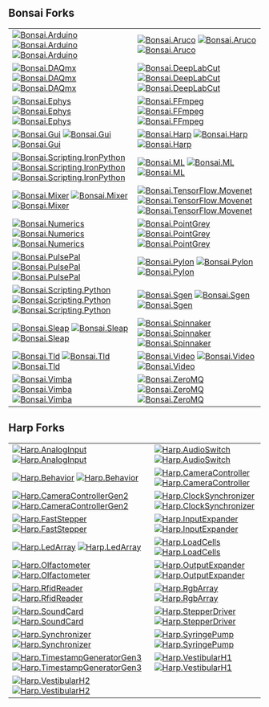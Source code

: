 ## Bonsai Forks

| | |
|-----|-----|
[![Bonsai.Arduino](https://img.shields.io/badge/--blue?logo=nuget)](https://dev.nugettest.org/packages/Bonsai.Arduino) [![Bonsai.Arduino](https://img.shields.io/badge/--1f2328?logo=github)](https://ngrdavid.github.io/arduino) [![Bonsai.Arduino](https://github.com/NgrDavid/arduino/actions/workflows/Bonsai.Arduino.yml/badge.svg)](https://github.com/NgrDavid/arduino/actions/workflows/Bonsai.Arduino.yml) | [![Bonsai.Aruco](https://img.shields.io/badge/--blue?logo=nuget)](https://dev.nugettest.org/packages/Bonsai.Aruco) [![Bonsai.Aruco](https://img.shields.io/badge/--1f2328?logo=github)](https://ngrdavid.github.io/aruco) [![Bonsai.Aruco](https://github.com/NgrDavid/aruco/actions/workflows/Bonsai.Aruco.yml/badge.svg)](https://github.com/NgrDavid/aruco/actions/workflows/Bonsai.Aruco.yml)
[![Bonsai.DAQmx](https://img.shields.io/badge/--blue?logo=nuget)](https://dev.nugettest.org/packages/Bonsai.DAQmx) [![Bonsai.DAQmx](https://img.shields.io/badge/--1f2328?logo=github)](https://ngrdavid.github.io/daqmx) [![Bonsai.DAQmx](https://github.com/NgrDavid/daqmx/actions/workflows/Bonsai.DAQmx.yml/badge.svg)](https://github.com/NgrDavid/daqmx/actions/workflows/Bonsai.DAQmx.yml) | [![Bonsai.DeepLabCut](https://img.shields.io/badge/--blue?logo=nuget)](https://dev.nugettest.org/packages/Bonsai.DeepLabCut) [![Bonsai.DeepLabCut](https://img.shields.io/badge/--1f2328?logo=github)](https://ngrdavid.github.io/deeplabcut) [![Bonsai.DeepLabCut](https://github.com/NgrDavid/deeplabcut/actions/workflows/Bonsai.DeepLabCut.yml/badge.svg)](https://github.com/NgrDavid/deeplabcut/actions/workflows/Bonsai.DeepLabCut.yml)
[![Bonsai.Ephys](https://img.shields.io/badge/--blue?logo=nuget)](https://dev.nugettest.org/packages/Bonsai.Ephys) [![Bonsai.Ephys](https://img.shields.io/badge/--1f2328?logo=github)](https://ngrdavid.github.io/ephys) [![Bonsai.Ephys](https://github.com/NgrDavid/ephys/actions/workflows/Bonsai.Ephys.yml/badge.svg)](https://github.com/NgrDavid/ephys/actions/workflows/Bonsai.Ephys.yml) | [![Bonsai.FFmpeg](https://img.shields.io/badge/--blue?logo=nuget)](https://dev.nugettest.org/packages/Bonsai.FFmpeg) [![Bonsai.FFmpeg](https://img.shields.io/badge/--1f2328?logo=github)](https://ngrdavid.github.io/ffmpeg) [![Bonsai.FFmpeg](https://github.com/NgrDavid/ffmpeg/actions/workflows/Bonsai.FFmpeg.yml/badge.svg)](https://github.com/NgrDavid/ffmpeg/actions/workflows/Bonsai.FFmpeg.yml)
[![Bonsai.Gui](https://img.shields.io/badge/--blue?logo=nuget)](https://dev.nugettest.org/packages/Bonsai.Gui) [![Bonsai.Gui](https://img.shields.io/badge/--1f2328?logo=github)](https://ngrdavid.github.io/gui) [![Bonsai.Gui](https://github.com/NgrDavid/gui/actions/workflows/Bonsai.Gui.yml/badge.svg)](https://github.com/NgrDavid/gui/actions/workflows/Bonsai.Gui.yml) | [![Bonsai.Harp](https://img.shields.io/badge/--blue?logo=nuget)](https://dev.nugettest.org/packages/Bonsai.Harp) [![Bonsai.Harp](https://img.shields.io/badge/--1f2328?logo=github)](https://ngrdavid.github.io/harp) [![Bonsai.Harp](https://github.com/NgrDavid/harp/actions/workflows/Bonsai.Harp.yml/badge.svg)](https://github.com/NgrDavid/harp/actions/workflows/Bonsai.Harp.yml)
[![Bonsai.Scripting.IronPython](https://img.shields.io/badge/--blue?logo=nuget)](https://dev.nugettest.org/packages/Bonsai.Scripting.IronPython) [![Bonsai.Scripting.IronPython](https://img.shields.io/badge/--1f2328?logo=github)](https://ngrdavid.github.io/ironpython-scripting) [![Bonsai.Scripting.IronPython](https://github.com/NgrDavid/ironpython-scripting/actions/workflows/Bonsai.Scripting.IronPython.yml/badge.svg)](https://github.com/NgrDavid/ironpython-scripting/actions/workflows/Bonsai.Scripting.IronPython.yml) | [![Bonsai.ML](https://img.shields.io/badge/--blue?logo=nuget)](https://dev.nugettest.org/packages/Bonsai.ML) [![Bonsai.ML](https://img.shields.io/badge/--1f2328?logo=github)](https://ngrdavid.github.io/machinelearning) [![Bonsai.ML](https://github.com/NgrDavid/machinelearning/actions/workflows/Bonsai.ML.yml/badge.svg)](https://github.com/NgrDavid/machinelearning/actions/workflows/Bonsai.ML.yml)
[![Bonsai.Mixer](https://img.shields.io/badge/--blue?logo=nuget)](https://dev.nugettest.org/packages/Bonsai.Mixer) [![Bonsai.Mixer](https://img.shields.io/badge/--1f2328?logo=github)](https://ngrdavid.github.io/mixer) [![Bonsai.Mixer](https://github.com/NgrDavid/mixer/actions/workflows/Bonsai.Mixer.yml/badge.svg)](https://github.com/NgrDavid/mixer/actions/workflows/Bonsai.Mixer.yml) | [![Bonsai.TensorFlow.Movenet](https://img.shields.io/badge/--blue?logo=nuget)](https://dev.nugettest.org/packages/Bonsai.TensorFlow.Movenet) [![Bonsai.TensorFlow.Movenet](https://img.shields.io/badge/--1f2328?logo=github)](https://ngrdavid.github.io/movenet) [![Bonsai.TensorFlow.Movenet](https://github.com/NgrDavid/movenet/actions/workflows/Bonsai.TensorFlow.Movenet.yml/badge.svg)](https://github.com/NgrDavid/movenet/actions/workflows/Bonsai.TensorFlow.Movenet.yml)
[![Bonsai.Numerics](https://img.shields.io/badge/--blue?logo=nuget)](https://dev.nugettest.org/packages/Bonsai.Numerics) [![Bonsai.Numerics](https://img.shields.io/badge/--1f2328?logo=github)](https://ngrdavid.github.io/numerics) [![Bonsai.Numerics](https://github.com/NgrDavid/numerics/actions/workflows/Bonsai.Numerics.yml/badge.svg)](https://github.com/NgrDavid/numerics/actions/workflows/Bonsai.Numerics.yml) | [![Bonsai.PointGrey](https://img.shields.io/badge/--blue?logo=nuget)](https://dev.nugettest.org/packages/Bonsai.PointGrey) [![Bonsai.PointGrey](https://img.shields.io/badge/--1f2328?logo=github)](https://ngrdavid.github.io/pointgrey) [![Bonsai.PointGrey](https://github.com/NgrDavid/pointgrey/actions/workflows/Bonsai.PointGrey.yml/badge.svg)](https://github.com/NgrDavid/pointgrey/actions/workflows/Bonsai.PointGrey.yml)
[![Bonsai.PulsePal](https://img.shields.io/badge/--blue?logo=nuget)](https://dev.nugettest.org/packages/Bonsai.PulsePal) [![Bonsai.PulsePal](https://img.shields.io/badge/--1f2328?logo=github)](https://ngrdavid.github.io/pulsepal) [![Bonsai.PulsePal](https://github.com/NgrDavid/pulsepal/actions/workflows/Bonsai.PulsePal.yml/badge.svg)](https://github.com/NgrDavid/pulsepal/actions/workflows/Bonsai.PulsePal.yml) | [![Bonsai.Pylon](https://img.shields.io/badge/--blue?logo=nuget)](https://dev.nugettest.org/packages/Bonsai.Pylon) [![Bonsai.Pylon](https://img.shields.io/badge/--1f2328?logo=github)](https://ngrdavid.github.io/pylon) [![Bonsai.Pylon](https://github.com/NgrDavid/pylon/actions/workflows/Bonsai.Pylon.yml/badge.svg)](https://github.com/NgrDavid/pylon/actions/workflows/Bonsai.Pylon.yml)
[![Bonsai.Scripting.Python](https://img.shields.io/badge/--blue?logo=nuget)](https://dev.nugettest.org/packages/Bonsai.Scripting.Python) [![Bonsai.Scripting.Python](https://img.shields.io/badge/--1f2328?logo=github)](https://ngrdavid.github.io/python-scripting) [![Bonsai.Scripting.Python](https://github.com/NgrDavid/python-scripting/actions/workflows/Bonsai.Scripting.Python.yml/badge.svg)](https://github.com/NgrDavid/python-scripting/actions/workflows/Bonsai.Scripting.Python.yml) | [![Bonsai.Sgen](https://img.shields.io/badge/--blue?logo=nuget)](https://dev.nugettest.org/packages/Bonsai.Sgen) [![Bonsai.Sgen](https://img.shields.io/badge/--1f2328?logo=github)](https://ngrdavid.github.io/sgen) [![Bonsai.Sgen](https://github.com/NgrDavid/sgen/actions/workflows/Bonsai.Sgen.yml/badge.svg)](https://github.com/NgrDavid/sgen/actions/workflows/Bonsai.Sgen.yml)
[![Bonsai.Sleap](https://img.shields.io/badge/--blue?logo=nuget)](https://dev.nugettest.org/packages/Bonsai.Sleap) [![Bonsai.Sleap](https://img.shields.io/badge/--1f2328?logo=github)](https://ngrdavid.github.io/sleap) [![Bonsai.Sleap](https://github.com/NgrDavid/sleap/actions/workflows/Bonsai.Sleap.yml/badge.svg)](https://github.com/NgrDavid/sleap/actions/workflows/Bonsai.Sleap.yml) | [![Bonsai.Spinnaker](https://img.shields.io/badge/--blue?logo=nuget)](https://dev.nugettest.org/packages/Bonsai.Spinnaker) [![Bonsai.Spinnaker](https://img.shields.io/badge/--1f2328?logo=github)](https://ngrdavid.github.io/spinnaker) [![Bonsai.Spinnaker](https://github.com/NgrDavid/spinnaker/actions/workflows/Bonsai.Spinnaker.yml/badge.svg)](https://github.com/NgrDavid/spinnaker/actions/workflows/Bonsai.Spinnaker.yml)
[![Bonsai.Tld](https://img.shields.io/badge/--blue?logo=nuget)](https://dev.nugettest.org/packages/Bonsai.Tld) [![Bonsai.Tld](https://img.shields.io/badge/--1f2328?logo=github)](https://ngrdavid.github.io/tld) [![Bonsai.Tld](https://github.com/NgrDavid/tld/actions/workflows/Bonsai.Tld.yml/badge.svg)](https://github.com/NgrDavid/tld/actions/workflows/Bonsai.Tld.yml) | [![Bonsai.Video](https://img.shields.io/badge/--blue?logo=nuget)](https://dev.nugettest.org/packages/Bonsai.Video) [![Bonsai.Video](https://img.shields.io/badge/--1f2328?logo=github)](https://ngrdavid.github.io/video) [![Bonsai.Video](https://github.com/NgrDavid/video/actions/workflows/Bonsai.Video.yml/badge.svg)](https://github.com/NgrDavid/video/actions/workflows/Bonsai.Video.yml)
[![Bonsai.Vimba](https://img.shields.io/badge/--blue?logo=nuget)](https://dev.nugettest.org/packages/Bonsai.Vimba) [![Bonsai.Vimba](https://img.shields.io/badge/--1f2328?logo=github)](https://ngrdavid.github.io/vimba) [![Bonsai.Vimba](https://github.com/NgrDavid/vimba/actions/workflows/Bonsai.Vimba.yml/badge.svg)](https://github.com/NgrDavid/vimba/actions/workflows/Bonsai.Vimba.yml) | [![Bonsai.ZeroMQ](https://img.shields.io/badge/--blue?logo=nuget)](https://dev.nugettest.org/packages/Bonsai.ZeroMQ) [![Bonsai.ZeroMQ](https://img.shields.io/badge/--1f2328?logo=github)](https://ngrdavid.github.io/zeromq) [![Bonsai.ZeroMQ](https://github.com/NgrDavid/zeromq/actions/workflows/Bonsai.ZeroMQ.yml/badge.svg)](https://github.com/NgrDavid/zeromq/actions/workflows/Bonsai.ZeroMQ.yml)

## Harp Forks

| | |
|-----|-----|
[![Harp.AnalogInput](https://img.shields.io/badge/--blue?logo=nuget)](https://dev.nugettest.org/packages/Harp.AnalogInput) [![Harp.AnalogInput](https://github.com/NgrDavid/device.analoginput/actions/workflows/Harp.AnalogInput.yml/badge.svg)](https://github.com/NgrDavid/device.analoginput/actions/workflows/Harp.AnalogInput.yml) | [![Harp.AudioSwitch](https://img.shields.io/badge/--blue?logo=nuget)](https://dev.nugettest.org/packages/Harp.AudioSwitch) [![Harp.AudioSwitch](https://github.com/NgrDavid/device.audioswitch/actions/workflows/Harp.AudioSwitch.yml/badge.svg)](https://github.com/NgrDavid/device.audioswitch/actions/workflows/Harp.AudioSwitch.yml)
[![Harp.Behavior](https://img.shields.io/badge/--blue?logo=nuget)](https://dev.nugettest.org/packages/Harp.Behavior) [![Harp.Behavior](https://github.com/NgrDavid/device.behavior/actions/workflows/Harp.Behavior.yml/badge.svg)](https://github.com/NgrDavid/device.behavior/actions/workflows/Harp.Behavior.yml) | [![Harp.CameraController](https://img.shields.io/badge/--blue?logo=nuget)](https://dev.nugettest.org/packages/Harp.CameraController) [![Harp.CameraController](https://github.com/NgrDavid/device.cameracontroller/actions/workflows/Harp.CameraController.yml/badge.svg)](https://github.com/NgrDavid/device.cameracontroller/actions/workflows/Harp.CameraController.yml)
[![Harp.CameraControllerGen2](https://img.shields.io/badge/--blue?logo=nuget)](https://dev.nugettest.org/packages/Harp.CameraControllerGen2) [![Harp.CameraControllerGen2](https://github.com/NgrDavid/device.cameracontrollergen2/actions/workflows/Harp.CameraControllerGen2.yml/badge.svg)](https://github.com/NgrDavid/device.cameracontrollergen2/actions/workflows/Harp.CameraControllerGen2.yml) | [![Harp.ClockSynchronizer](https://img.shields.io/badge/--blue?logo=nuget)](https://dev.nugettest.org/packages/Harp.ClockSynchronizer) [![Harp.ClockSynchronizer](https://github.com/NgrDavid/device.clocksynchronizer/actions/workflows/Harp.ClockSynchronizer.yml/badge.svg)](https://github.com/NgrDavid/device.clocksynchronizer/actions/workflows/Harp.ClockSynchronizer.yml)
[![Harp.FastStepper](https://img.shields.io/badge/--blue?logo=nuget)](https://dev.nugettest.org/packages/Harp.FastStepper) [![Harp.FastStepper](https://github.com/NgrDavid/device.faststepper/actions/workflows/Harp.FastStepper.yml/badge.svg)](https://github.com/NgrDavid/device.faststepper/actions/workflows/Harp.FastStepper.yml) | [![Harp.InputExpander](https://img.shields.io/badge/--blue?logo=nuget)](https://dev.nugettest.org/packages/Harp.InputExpander) [![Harp.InputExpander](https://github.com/NgrDavid/device.inputexpander/actions/workflows/Harp.InputExpander.yml/badge.svg)](https://github.com/NgrDavid/device.inputexpander/actions/workflows/Harp.InputExpander.yml)
[![Harp.LedArray](https://img.shields.io/badge/--blue?logo=nuget)](https://dev.nugettest.org/packages/Harp.LedArray) [![Harp.LedArray](https://github.com/NgrDavid/device.ledarray/actions/workflows/Harp.LedArray.yml/badge.svg)](https://github.com/NgrDavid/device.ledarray/actions/workflows/Harp.LedArray.yml) | [![Harp.LoadCells](https://img.shields.io/badge/--blue?logo=nuget)](https://dev.nugettest.org/packages/Harp.LoadCells) [![Harp.LoadCells](https://github.com/NgrDavid/device.loadcells/actions/workflows/Harp.LoadCells.yml/badge.svg)](https://github.com/NgrDavid/device.loadcells/actions/workflows/Harp.LoadCells.yml)
[![Harp.Olfactometer](https://img.shields.io/badge/--blue?logo=nuget)](https://dev.nugettest.org/packages/Harp.Olfactometer) [![Harp.Olfactometer](https://github.com/NgrDavid/device.olfactometer/actions/workflows/Harp.Olfactometer.yml/badge.svg)](https://github.com/NgrDavid/device.olfactometer/actions/workflows/Harp.Olfactometer.yml) | [![Harp.OutputExpander](https://img.shields.io/badge/--blue?logo=nuget)](https://dev.nugettest.org/packages/Harp.OutputExpander) [![Harp.OutputExpander](https://github.com/NgrDavid/device.outputexpander/actions/workflows/Harp.OutputExpander.yml/badge.svg)](https://github.com/NgrDavid/device.outputexpander/actions/workflows/Harp.OutputExpander.yml)
[![Harp.RfidReader](https://img.shields.io/badge/--blue?logo=nuget)](https://dev.nugettest.org/packages/Harp.RfidReader) [![Harp.RfidReader](https://github.com/NgrDavid/device.rfidreader/actions/workflows/Harp.RfidReader.yml/badge.svg)](https://github.com/NgrDavid/device.rfidreader/actions/workflows/Harp.RfidReader.yml) | [![Harp.RgbArray](https://img.shields.io/badge/--blue?logo=nuget)](https://dev.nugettest.org/packages/Harp.RgbArray) [![Harp.RgbArray](https://github.com/NgrDavid/device.rgbarray/actions/workflows/Harp.RgbArray.yml/badge.svg)](https://github.com/NgrDavid/device.rgbarray/actions/workflows/Harp.RgbArray.yml)
[![Harp.SoundCard](https://img.shields.io/badge/--blue?logo=nuget)](https://dev.nugettest.org/packages/Harp.SoundCard) [![Harp.SoundCard](https://github.com/NgrDavid/device.soundcard/actions/workflows/Harp.SoundCard.yml/badge.svg)](https://github.com/NgrDavid/device.soundcard/actions/workflows/Harp.SoundCard.yml) | [![Harp.StepperDriver](https://img.shields.io/badge/--blue?logo=nuget)](https://dev.nugettest.org/packages/Harp.StepperDriver) [![Harp.StepperDriver](https://github.com/NgrDavid/device.stepperdriver/actions/workflows/Harp.StepperDriver.yml/badge.svg)](https://github.com/NgrDavid/device.stepperdriver/actions/workflows/Harp.StepperDriver.yml)
[![Harp.Synchronizer](https://img.shields.io/badge/--blue?logo=nuget)](https://dev.nugettest.org/packages/Harp.Synchronizer) [![Harp.Synchronizer](https://github.com/NgrDavid/device.synchronizer/actions/workflows/Harp.Synchronizer.yml/badge.svg)](https://github.com/NgrDavid/device.synchronizer/actions/workflows/Harp.Synchronizer.yml) | [![Harp.SyringePump](https://img.shields.io/badge/--blue?logo=nuget)](https://dev.nugettest.org/packages/Harp.SyringePump) [![Harp.SyringePump](https://github.com/NgrDavid/device.syringepump/actions/workflows/Harp.SyringePump.yml/badge.svg)](https://github.com/NgrDavid/device.syringepump/actions/workflows/Harp.SyringePump.yml)
[![Harp.TimestampGeneratorGen3](https://img.shields.io/badge/--blue?logo=nuget)](https://dev.nugettest.org/packages/Harp.TimestampGeneratorGen3) [![Harp.TimestampGeneratorGen3](https://github.com/NgrDavid/device.timestampgeneratorgen3/actions/workflows/Harp.TimestampGeneratorGen3.yml/badge.svg)](https://github.com/NgrDavid/device.timestampgeneratorgen3/actions/workflows/Harp.TimestampGeneratorGen3.yml) | [![Harp.VestibularH1](https://img.shields.io/badge/--blue?logo=nuget)](https://dev.nugettest.org/packages/Harp.VestibularH1) [![Harp.VestibularH1](https://github.com/NgrDavid/device.vestibularH1/actions/workflows/Harp.VestibularH1.yml/badge.svg)](https://github.com/NgrDavid/device.vestibularH1/actions/workflows/Harp.VestibularH1.yml)
[![Harp.VestibularH2](https://img.shields.io/badge/--blue?logo=nuget)](https://dev.nugettest.org/packages/Harp.VestibularH2) [![Harp.VestibularH2](https://github.com/NgrDavid/device.vestibularH2/actions/workflows/Harp.VestibularH2.yml/badge.svg)](https://github.com/NgrDavid/device.vestibularH2/actions/workflows/Harp.VestibularH2.yml) |
